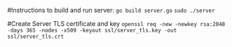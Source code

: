 #Instructions to build and run server:
`go build server.go`
`sudo ./server`

#Create Server TLS certificate and key
`openssl req -new -newkey rsa:2048 -days 365 -nodes -x509 -keyout ssl/server_tls.key -out ssl/server_tls.crt`
